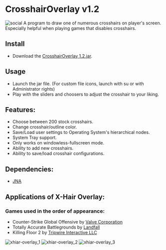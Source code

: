 # CrosshairOverlay v1.2
![social](https://repository-images.githubusercontent.com/138451144/068a9800-bfdb-11e9-96fd-288306178ab3)
A program to draw one of numerous crosshairs on player's screen. Especially helpful when playing games that disables crosshairs.

## Install

- Download the [CrosshairOverlay 1.2.jar](https://github.com/aeris170/Crosshair-Overlay/raw/master/CrosshairOverlay%201.2.jar).

## Usage

- Launch the jar file. (For custom file icons, launch with su or with Administrator rights)
- Play with the sliders and choosers to adjust the crosshair to your liking.

## Features:
  * Choose between 200 stock crosshairs.
  * Change crosshair/outline color.
  * Save/Load user settings to Operating System's hierarchical nodes.
  * System Tray support.
  * Only works on windowless-fullscreen mode.
  * Ability to add new crosshairs.
  * Ability to save/load crosshair configurations.
	
## Dependencies: 
  * [JNA](https://github.com/java-native-access/jna)

## Applications of X-Hair Overlay:
### Games used in the order of appearance: 
  * Counter-Strike Global Offensive by [Valve Corporation](https://www.valvesoftware.com/en/)
  * Totally Accurate Battlegrounds by [Landfall](http://landfall.se/)
  * Killing Floor 2 by [Tripwire Interactive LLC](https://www.tripwireinteractive.com/)



![xhiar-overlay_1](https://user-images.githubusercontent.com/25724155/54489180-c3f15200-48ba-11e9-8534-c60c730af33a.png)
![xhiar-overlay_2](https://user-images.githubusercontent.com/25724155/54489181-c489e880-48ba-11e9-80ca-24e0ce00e757.png)
![xhiar-overlay_3](https://user-images.githubusercontent.com/25724155/54489182-c489e880-48ba-11e9-8d5d-85c00a77a8ad.png)
